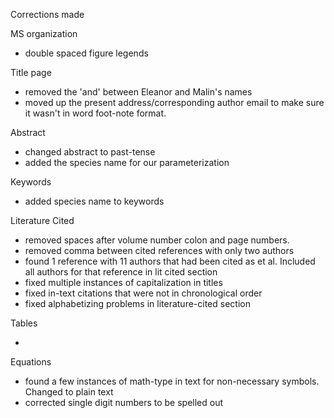 Corrections made

MS organization

- double spaced figure legends

Title page

- removed the 'and' between Eleanor and Malin's names
- moved up the present address/corresponding author email to make sure it wasn't in word foot-note format.

Abstract

- changed abstract to past-tense
- added the species name for our parameterization

Keywords

- added species name to keywords

Literature Cited

- removed spaces after volume number colon and page numbers.
- removed comma between cited references with only two authors
- found 1 reference with 11 authors that had been cited as et al. Included all authors for that reference in lit cited section
- fixed multiple instances of capitalization in titles
- fixed in-text citations that were not in chronological order
- fixed alphabetizing problems in literature-cited section

Tables

-

Equations

- found a few instances of math-type in text for non-necessary symbols. Changed to plain text
- corrected single digit numbers to be spelled out
